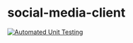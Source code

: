 # social-media-client
[![Automated Unit Testing](https://github.com/ellie489/social-media-client/actions/workflows/unit-test.yml/badge.svg)](https://github.com/ellie489/social-media-client/actions/workflows/unit-test.yml)
